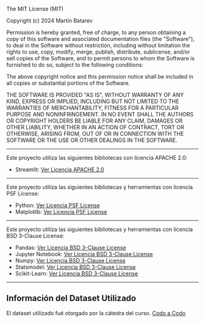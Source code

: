The MIT License (MIT)

Copyright (c) 2024 Martin Batarev

Permission is hereby granted, free of charge, to any person obtaining a copy
of this software and associated documentation files (the "Software"), to deal
in the Software without restriction, including without limitation the rights
to use, copy, modify, merge, publish, distribute, sublicense, and/or sell
copies of the Software, and to permit persons to whom the Software is
furnished to do so, subject to the following conditions:

The above copyright notice and this permission notice shall be included in all
copies or substantial portions of the Software.

THE SOFTWARE IS PROVIDED "AS IS", WITHOUT WARRANTY OF ANY KIND, EXPRESS OR
IMPLIED, INCLUDING BUT NOT LIMITED TO THE WARRANTIES OF MERCHANTABILITY,
FITNESS FOR A PARTICULAR PURPOSE AND NONINFRINGEMENT. IN NO EVENT SHALL THE
AUTHORS OR COPYRIGHT HOLDERS BE LIABLE FOR ANY CLAIM, DAMAGES OR OTHER
LIABILITY, WHETHER IN AN ACTION OF CONTRACT, TORT OR OTHERWISE, ARISING FROM,
OUT OF OR IN CONNECTION WITH THE SOFTWARE OR THE USE OR OTHER DEALINGS IN THE
SOFTWARE.


------------------------------------------------------------------------------
Este proyecto utiliza las siguientes bibliotecas con licencia APACHE 2.0:

- Streamlit: [Ver Licencia APACHE 2.0](https://www.apache.org/licenses/LICENSE-2.0)

-----------------------------------------------------------------------------
Este proyecto utiliza las siguientes bibliotecas y herramientas con licencia PSF License:

- Python: [Ver Licencia PSF License](https://docs.python.org/3/license.html)
- Matplotlib: [Ver Licencia PSF License](https://docs.python.org/3/license.html)

-----------------------------------------------------------------------------
Este proyecto utiliza las siguientes bibliotecas y herramientas con licencia BSD 3-Clause License:

- Pandas: [Ver Licencia BSD 3-Clause License](https://opensource.org/license/bsd-3-clause/)
- Jupyter Notebook: [Ver Licencia BSD 3-Clause License](https://opensource.org/license/bsd-3-clause/)
- Numpy: [Ver Licencia BSD 3-Clause License](https://opensource.org/license/bsd-3-clause/)
- Statsmodel: [Ver Licencia BSD 3-Clause License](https://opensource.org/license/bsd-3-clause/)
- Scikit-Learn: [Ver Licencia BSD 3-Clause License](https://opensource.org/license/bsd-3-clause/)

-----------------------------------------------------------------------------

## Información del Dataset Utilizado

El dataset utilizado fué otorgado por la cátedra del curso. [Codo a Codo](https://inscripcionesagencia.bue.edu.ar/codoacodo/)
